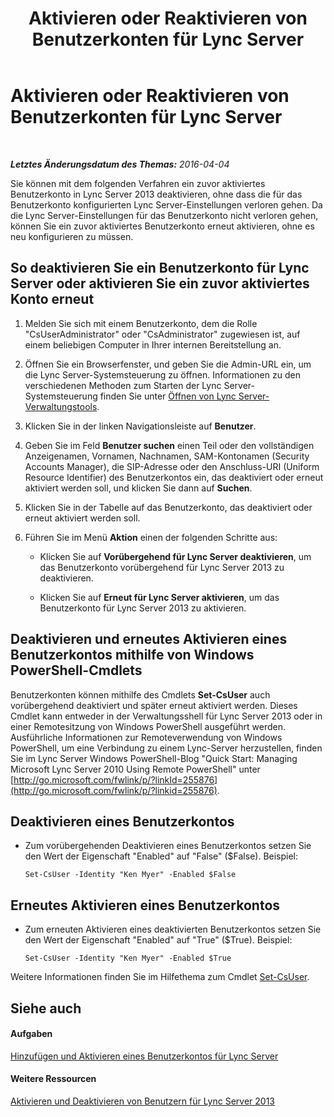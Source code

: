 ﻿---
title: Aktivieren oder Reaktivieren von Benutzerkonten für Lync Server
TOCTitle: Aktivieren oder Reaktivieren von Benutzerkonten für Lync Server
ms:assetid: 12497d00-f665-4a97-be68-854c5a8be4fc
ms:mtpsurl: https://technet.microsoft.com/de-de/library/Gg429696(v=OCS.15)
ms:contentKeyID: 49293232
ms.date: 05/19/2016
mtps_version: v=OCS.15
ms.translationtype: HT
---

# Aktivieren oder Reaktivieren von Benutzerkonten für Lync Server

 

_**Letztes Änderungsdatum des Themas:** 2016-04-04_

Sie können mit dem folgenden Verfahren ein zuvor aktiviertes Benutzerkonto in Lync Server 2013 deaktivieren, ohne dass die für das Benutzerkonto konfigurierten Lync Server-Einstellungen verloren gehen. Da die Lync Server-Einstellungen für das Benutzerkonto nicht verloren gehen, können Sie ein zuvor aktiviertes Benutzerkonto erneut aktivieren, ohne es neu konfigurieren zu müssen.

## So deaktivieren Sie ein Benutzerkonto für Lync Server oder aktivieren Sie ein zuvor aktiviertes Konto erneut

1.  Melden Sie sich mit einem Benutzerkonto, dem die Rolle "CsUserAdministrator" oder "CsAdministrator" zugewiesen ist, auf einem beliebigen Computer in Ihrer internen Bereitstellung an.

2.  Öffnen Sie ein Browserfenster, und geben Sie die Admin-URL ein, um die Lync Server-Systemsteuerung zu öffnen. Informationen zu den verschiedenen Methoden zum Starten der Lync Server-Systemsteuerung finden Sie unter [Öffnen von Lync Server-Verwaltungstools](lync-server-2013-open-lync-server-administrative-tools.md).

3.  Klicken Sie in der linken Navigationsleiste auf **Benutzer**.

4.  Geben Sie im Feld **Benutzer suchen** einen Teil oder den vollständigen Anzeigenamen, Vornamen, Nachnamen, SAM-Kontonamen (Security Accounts Manager), die SIP-Adresse oder den Anschluss-URI (Uniform Resource Identifier) des Benutzerkontos ein, das deaktiviert oder erneut aktiviert werden soll, und klicken Sie dann auf **Suchen**.

5.  Klicken Sie in der Tabelle auf das Benutzerkonto, das deaktiviert oder erneut aktiviert werden soll.

6.  Führen Sie im Menü **Aktion** einen der folgenden Schritte aus:
    
      - Klicken Sie auf **Vorübergehend für Lync Server deaktivieren**, um das Benutzerkonto vorübergehend für Lync Server 2013 zu deaktivieren.
    
      - Klicken Sie auf **Erneut für Lync Server aktivieren**, um das Benutzerkonto für Lync Server 2013 zu aktivieren.

## Deaktivieren und erneutes Aktivieren eines Benutzerkontos mithilfe von Windows PowerShell-Cmdlets

Benutzerkonten können mithilfe des Cmdlets **Set-CsUser** auch vorübergehend deaktiviert und später erneut aktiviert werden. Dieses Cmdlet kann entweder in der Verwaltungsshell für Lync Server 2013 oder in einer Remotesitzung von Windows PowerShell ausgeführt werden. Ausführliche Informationen zur Remoteverwendung von Windows PowerShell, um eine Verbindung zu einem Lync-Server herzustellen, finden Sie im Lync Server Windows PowerShell-Blog "Quick Start: Managing Microsoft Lync Server 2010 Using Remote PowerShell" unter [http://go.microsoft.com/fwlink/p/?linkId=255876](http://go.microsoft.com/fwlink/p/?linkid=255876).

## Deaktivieren eines Benutzerkontos

  - Zum vorübergehenden Deaktivieren eines Benutzerkontos setzen Sie den Wert der Eigenschaft "Enabled" auf "False" ($False). Beispiel:
    
        Set-CsUser -Identity "Ken Myer" -Enabled $False

## Erneutes Aktivieren eines Benutzerkontos

  - Zum erneuten Aktivieren eines deaktivierten Benutzerkontos setzen Sie den Wert der Eigenschaft "Enabled" auf "True" ($True). Beispiel:
    
        Set-CsUser -Identity "Ken Myer" -Enabled $True

Weitere Informationen finden Sie im Hilfethema zum Cmdlet [Set-CsUser](https://docs.microsoft.com/en-us/powershell/module/skype/Set-CsUser).

## Siehe auch

#### Aufgaben

[Hinzufügen und Aktivieren eines Benutzerkontos für Lync Server](lync-server-2013-add-and-enable-user-account-for-lync-server.md)  

#### Weitere Ressourcen

[Aktivieren und Deaktivieren von Benutzern für Lync Server 2013](lync-server-2013-enabling-and-disabling-users-for-lync-server.md)

